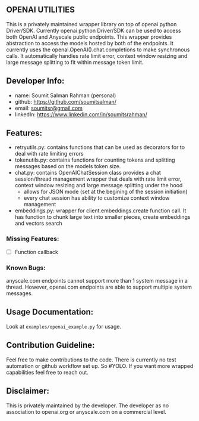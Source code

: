 ## OPENAI UTILITIES
This is a privately maintained wrapper library on top of openai python Driver/SDK. Currently openai python Driver/SDK can be used to access both OpenAI and Anyscale public endpoints. This wrapper provides abstraction to access the models hosted by both of the endpoints. It currently uses the openai.OpenAI().chat.completions to make synchronous calls. It automatically handles rate limit error, context window resizing and large message splitting to fit within message token limit.

## Developer Info:
- name: Soumit Salman Rahman (personal)
- github: https://github.com/soumitsalman/
- email: soumitsr@gmail.com
- linkedIn: https://www.linkedin.com/in/soumitsrahman/

## Features:
- retryutils.py: contains functions that can be used as decorators for to deal with rate limiting errors
- tokenutils.py: contains functions for counting tokens and splitting messages based on the models token size. 
- chat.py: contains OpenAIChatSession class provides a chat session/thread management wrapper that deals with rate limit error, context window resizing and large message splitting under the hood
    - allows for JSON mode (set at the begining of the session initiation)
    - every chat session has ability to customize context window management
- embeddings.py: wrapper for client.embeddings.create function call. It has function to chunk large text into smaller pieces, create embeddings and vectors search

### Missing Features:
- [ ] Function callback

### Known Bugs:
anyscale.com endpoints cannot support more than 1 system message in a thread. However, openai.com endpoints are able to support multiple system messages.

## Usage Documentation:
Look at `examples/openai_example.py` for usage.

## Contribution Guideline:
Feel free to make contributions to the code. There is currently no test automation or github workflow set up. So #YOLO. If you want more wrapped capabilities feel free to reach out.

## Disclaimer:
This is privately maintained by the developer. The developer as no association to openai.org or anyscale.com on a commercial level.